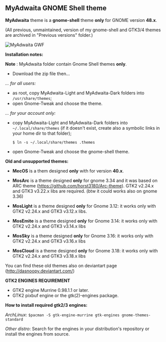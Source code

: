 ## MyAdwaita GNOME Shell theme 

**MyAdwaita** theme is a **gnome-shell** theme **only** for GNOME version **48.x**.

(All previous, unmaintained, version of my gnome-shell and GTK3/4 themes are archived in "Previous versions" folder.)

![MyAdwaita GWF](https://raw.github.com/dasnoopy/moslight-themes/master/Screenshots/MyAdwaita.png)

**Installation notes:**

**Note** : MyAdwaita folder contain Gnome Shell themes **only**. 

- Download the zip file then...

*... for all users:*

- as root, copy MyAdwaita-Light and MyAdwaita-Dark folders into `/usr/share/themes`;
- open Gnome-Tweak and choose the theme.

*... for your account only:*

- copy MyAdwaita-Light and MyAdwaita-Dark folders into `~/.local/share/themes` (if it doesn't exist, create also a symbolic links in your home dir to that folder);

    `$ ln -s ~/.local/share/themes .themes`

- open Gnome-Tweak and choose the gnome-shell theme.

**Old and unsupported themes:**

* **MecOS** is a them designed **only** with for version **40.x**.

* **MosArc** is a theme designed **only** for gnome 3.34 and it was based on ARC theme (https://github.com/horst3180/Arc-theme). 
	GTK2 v2.24.x and GTK3 v3.22.x libs are required. (btw it could works also on gnome 3.36)

* **MosLight** is a theme designed  **only** for Gnome 3.12: it works only with GTK2 v2.24.x and
  GTK3 v3.12.x libs.

* **MosEmite** is a theme designed **only** for Gnome 3.14: it works only with GTK2 v2.24.x and
  GTK3 v3.14.x libs

* **MosSky** is a theme designed **only** for Gnome 3.16: it works only with GTK2 v2.24.x 
  and GTK3 v3.16.x libs

* **MosCloud** is a theme designed **only** for Gnome 3.18: it works only with GTK2 v2.24.x 
  and GTK3 v3.18.x libs

You can find these old themes also on deviantart page (http://dasnoopy.deviantart.com/)


**GTK2 ENGINES REQUIREMENT**

* GTK2 engine Murrine 0.98.1.1 or later.
* GTK2 pixbuf engine or the gtk(2)-engines package.


**How to install required gtk2/3 engines:**

*ArchLinux*:  `$pacman -S gtk-engine-murrine gtk-engines gnome-themes-standard`

*Other distro*: Search for the engines in your distribution's repository or install the engines from source.
